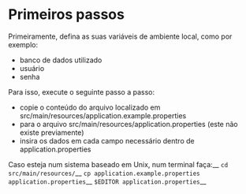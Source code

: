 # Primeiros passos

Primeiramente, defina as suas variáveis de ambiente local, como por exemplo:
- banco de dados utilizado
- usuário
- senha

Para isso, execute o seguinte passo a passo:
- copie o conteúdo do arquivo localizado em src/main/resources/application.example.properties
- para o arquivo src/main/resources/application.properties (este não existe previamente)
- insira os dados em cada campo necessário dentro de application.properties

Caso esteja num sistema baseado em Unix, num terminal faça:__
``` cd src/main/resources/ ```__
``` cp application.example.properties application.properties ```__
``` $EDITOR application.properties ```__
